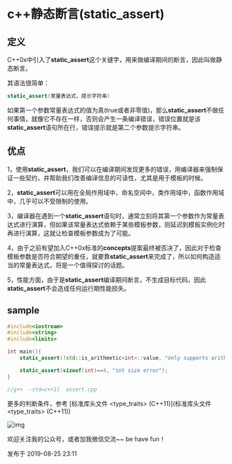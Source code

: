# **c++静态断言(static_assert)**

## **定义**

C++0x中引入了**static_assert**这个关键字，用来做编译期间的断言，因此叫做静态断言。

其语法很简单：

```cpp
static_assert(常量表达式，提示字符串)
```

如果第一个参数常量表达式的值为真(true或者非零值)，那么**static_assert**不做任何事情，就像它不存在一样，否则会产生一条编译错误，错误位置就是该**static_assert**语句所在行，错误提示就是第二个参数提示字符串。

## **优点**

1，使用**static_assert**，我们可以在编译期间发现更多的错误，用编译器来强制保证一些契约，并帮助我们改善编译信息的可读性，尤其是用于模板的时候。

2，**static_assert**可以用在全局作用域中，命名空间中，类作用域中，函数作用域中，几乎可以不受限制的使用。

3，编译器在遇到一个**static_assert**语句时，通常立刻将其第一个参数作为常量表达式进行演算，但如果该常量表达式依赖于某些模板参数，则延迟到模板实例化时再进行演算，这就让检查模板参数成为了可能。

4，由于之前有望加入C++0x标准的**concepts**提案最终被否决了，因此对于检查模板参数是否符合期望的重任，就要靠**static_assert**来完成了，所以如何构造适当的常量表达式，将是一个值得探讨的话题。

5，性能方面，由于是**static_assert**编译期间断言，不生成目标代码，因此**static_assert**不会造成任何运行期性能损失。

## **sample**

```cpp
#include<iostream>  
#include<string>  
#include<limits> 

int main(){
    static_assert(!std::is_arithmetic<int>::value, "only supports arithmetic types");

    static_assert(sizeof(int)==4, "int size error");
}

//g++  -std=c++11  assert.cpp
```

更多的判断条件，参考 [标准库头文件 <type_traits> (C++11)](标准库头文件 <type_traits> \(C++11\))

![img](https://pic4.zhimg.com/80/v2-2ddeef0b052a9c2c938fbd3087ed7c63_720w.webp)

欢迎关注我的公众号，或者加我微信交流~~ be have fun！

发布于 2019-08-25 23:11